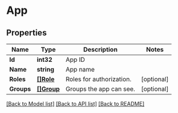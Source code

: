 # App

## Properties

Name | Type | Description | Notes
------------ | ------------- | ------------- | -------------
**Id** | **int32** | App ID | 
**Name** | **string** | App name | 
**Roles** | [**[]Role**](Role.md) | Roles for authorization. | [optional] 
**Groups** | [**[]Group**](Group.md) | Groups the app can see. | [optional] 

[[Back to Model list]](../README.md#documentation-for-models) [[Back to API list]](../README.md#documentation-for-api-endpoints) [[Back to README]](../README.md)


